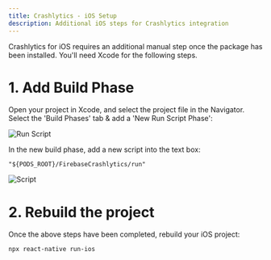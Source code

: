 ```yaml
---
title: Crashlytics - iOS Setup
description: Additional iOS steps for Crashlytics integration
---
```


Crashlytics for iOS requires an additional manual step once the package has been installed.
You'll need Xcode for the following steps.

# 1. Add Build Phase

Open your project in Xcode, and select the project file in the Navigator. Select the 'Build Phases' tab &
add a 'New Run Script Phase':

![Run Script](https://prismic-io.s3.amazonaws.com/invertase%2F96f32c96-0aca-4054-bf30-bd2448ca2462_new+project.png)

In the new build phase, add a new script into the text box:

```
"${PODS_ROOT}/FirebaseCrashlytics/run"
```

![Script](https://prismic-io.s3.amazonaws.com/invertase%2Ff06cf5b3-884e-4cbc-8c3d-81072a254f1d_new+project+%281%29.png)

# 2. Rebuild the project

Once the above steps have been completed, rebuild your iOS project:

```bash
npx react-native run-ios
```
